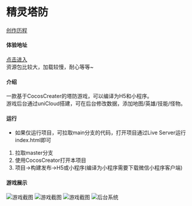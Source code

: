 # 精灵塔防
####
[创作历程](https://juejin.cn/post/7145484360928460813)
#### 体验地址
[点击进入](https://orcs-td.gitee.io/index.html)  
资源包比较大，加载较慢，耐心等等~
#### 介绍
一款基于CocosCreater的塔防游戏，可以编译为H5和小程序。    
游戏后台通过uniCloud搭建，可在后台修改数据，添加地图/英雄/技能/怪物。

#### 运行
* 如果仅运行项目，可拉取main分支的代码，打开项目通过Live Server运行index.html即可

1. 拉取master分支
2. 使用CocosCreator打开本项目
3. 项目->构建发布->H5或小程序(编译为小程序需要下载微信小程序客户端)

#### 游戏展示
![游戏截图](https://p3-juejin.byteimg.com/tos-cn-i-k3u1fbpfcp/27b73d28753243cfaa8e281e71dbff50~tplv-k3u1fbpfcp-zoom-in-crop-mark:1512:0:0:0.awebp?)
![游戏截图](https://p5.ssl.qhimg.com/t01693eaa33512a329d.webp)
![游戏截图](https://p9-juejin.byteimg.com/tos-cn-i-k3u1fbpfcp/60b5597284aa43769055b6087f001749~tplv-k3u1fbpfcp-zoom-in-crop-mark:1512:0:0:0.awebp?)
![后台系统](https://p1-juejin.byteimg.com/tos-cn-i-k3u1fbpfcp/6166ea229f87406e9fe646fca0dd55e0~tplv-k3u1fbpfcp-zoom-in-crop-mark:1512:0:0:0.awebp?)




